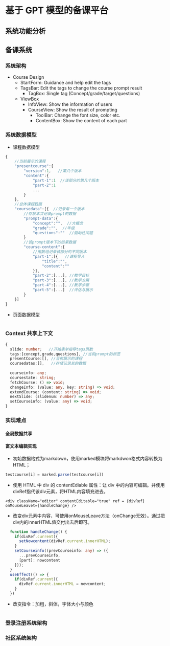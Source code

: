 # 基于 GPT 模型的备课平台

## 系统功能分析

## 备课系统

### 系统架构

- Course Design
  - StartForm: Guidance and help edit the tags
  - TagsBar: Edit the tags to change the course prompt result
    - TagBox: Single tag (Concept/grade/target/questions)
  - ViewBox
    - InfoView: Show the information of users
    - CourseView: Show the result of prompting
      - ToolBar: Change the font size, color etc.
      - ContentBox: Show the content of each part

### 系统数据模型

- 课程数据模型
```ts
{
    //当前展示的课程
    "presentcourse":{
        "version":1,   //第几个版本
        "content":{
            "part-1":1  //该部分的第几个版本
            "part-2":1
            ...
        }
    },
    //总体课程数据
    "coursedata":[{  //记录每一个版本
        //存放本次记录prompt的数据
        "prompt-data":{
            "concept":"",  //大概念
            "grade":"",  //年级
            "questions":""  //驱动性问题
        }
        //该prompt版本下的结果数据
        "course-content":{
            //用数组记录该部分的不同版本
            "part-1":[{   //课程导入
                "title":"",
                "content":""
            }],
            "part-2":[...], //教学目标
            "part-3":[...], //教学方案
            "part-4":[...], //教学步骤
            "part-5":[...]  //评估与展示
        }
    }]
}
```

- 页面数据模型

```ts

```

### Context 共享上下文

```ts
{
  slide: number;   //开始表单指导tags页数
  tags:[concept,grade,questions], //当前prompt的标签
  presentCourse:[], //当前展示的课程
  coursedatas:[],   //存储记录总的数据
  
  courseinfo: any;
  coursestate: string;
  fetchCourse: () => void;
  changeInfo: (value: any, key: string) => void;
  extendCourse: (content: string) => void;
  nextSlide: (slidenum: number) => any;
  setCourseinfo: (value: any) => void;
}
```

### 实现难点

#### 全局数据共享



#### 富文本编辑实现

- 初始数据格式为markdown，使用marked模块将markdwon格式内容转换为HTML；
```ts
testcourse[i] = marked.parse(testcourse[i])
```
- 使用 HTML 中 div 的 contentEdiable 属性：让 div 中的内容可编辑。并使用divRef指代该div元素，将HTML内容填充进去。
```react
<div className="editor" contentEditable="true" ref = {divRef} onMouseLeavet={handleChange} />
```
- 改变div元素中内容，可使用onMouseLeave方法（onChange无效）。通过把div内的innerHTML值交付出去后即可。
```ts
  function handleChange() {
    if(divRef.current){
      setNowcontent(divRef.current.innerHTML);
    }
    setCourseinfo((prevCourseinfo: any) => ({
      ...prevCourseinfo,
      [part]: nowcontent
    }));
  }
  useEffect(() => {
    if(divRef.current){
      divRef.current.innerHTML = nowcontent;
    }
  })
```
- 改变指令：加粗，斜体，字体大小与颜色
```

```
### 登录注册系统架构

### 社区系统架构
